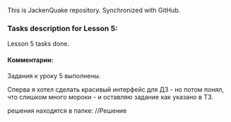 This is JackenQuake repository.
Synchronized with GitHub.

### Tasks description for Lesson 5:

Lesson 5 tasks done.

#### Комментарии:

Задания к уроку 5 выполнены.

Сперва я хотел сделать красивый интерфейс для ДЗ - но потом понял, что слишком много мороки - и оставляю задание как указано в ТЗ.

решения находятся в папке: //Решение